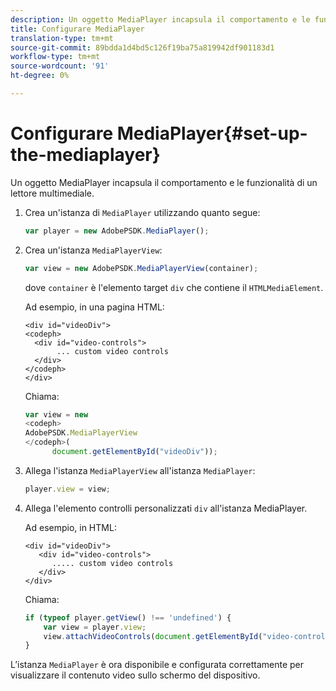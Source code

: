 ```yaml
---
description: Un oggetto MediaPlayer incapsula il comportamento e le funzionalità di un lettore multimediale.
title: Configurare MediaPlayer
translation-type: tm+mt
source-git-commit: 89bdda1d4bd5c126f19ba75a819942df901183d1
workflow-type: tm+mt
source-wordcount: '91'
ht-degree: 0%

---
```



# Configurare MediaPlayer{#set-up-the-mediaplayer}

Un oggetto MediaPlayer incapsula il comportamento e le funzionalità di un lettore multimediale.

1. Crea un&#39;istanza di `MediaPlayer` utilizzando quanto segue:

   ```js
   var player = new AdobePSDK.MediaPlayer();
   ```

1. Crea un&#39;istanza `MediaPlayerView`:

   ```js
   var view = new AdobePSDK.MediaPlayerView(container);
   ```

   dove `container` è l&#39;elemento target `div` che contiene il `HTMLMediaElement`.

   Ad esempio, in una pagina HTML:

   ```
   <div id="videoDiv"> 
   <codeph>
     <div id="video-controls"> 
          ... custom video controls 
     </div> 
   </codeph> 
   </div>
   ```

   Chiama:

   ```js
   var view = new  
   <codeph>
   AdobePSDK.MediaPlayerView 
   </codeph>( 
         document.getElementById("videoDiv"));  
   ```

1. Allega l&#39;istanza `MediaPlayerView` all&#39;istanza `MediaPlayer`:

   ```js
   player.view = view;
   ```

1. Allega l&#39;elemento controlli personalizzati `div` all&#39;istanza MediaPlayer.

   Ad esempio, in HTML:

   ```
   <div id="videoDiv"> 
      <div id="video-controls"> 
         ..... custom video controls 
      </div> 
   </div>
   ```

   Chiama:

   ```js
   if (typeof player.getView() !== 'undefined') { 
       var view = player.view; 
       view.attachVideoControls(document.getElementById("video-controls")); 
   }
   ```

L’istanza `MediaPlayer` è ora disponibile e configurata correttamente per visualizzare il contenuto video sullo schermo del dispositivo.
